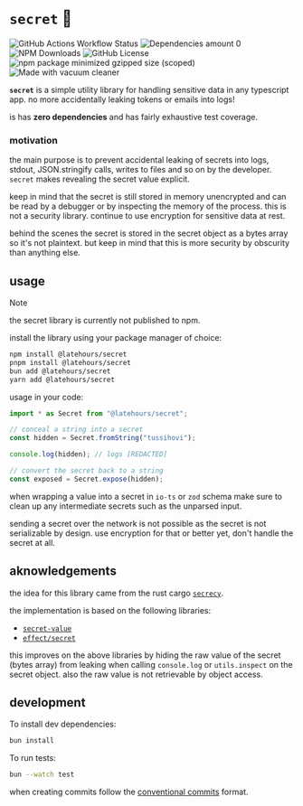 # `secret` 🤫

![GitHub Actions Workflow Status](https://img.shields.io/github/actions/workflow/status/jozan/secret/build.yml?branch=main&style=flat)
![Dependencies amount 0](https://img.shields.io/badge/dependencies%20-%200%20-%200?style=flat)
![NPM Downloads](https://img.shields.io/npm/d18m/%40latehours%2Fsecret?style=flat)
![GitHub License](https://img.shields.io/github/license/jozan/secret?style=flat)
![npm package minimized gzipped size (scoped)](https://img.shields.io/bundlejs/size/%40latehours/secret?style=flat&label=gzip)
![Made with vacuum cleaner](https://img.shields.io/badge/made%20with%20-%20husqvarna%20vacuum%20cleaner%20-%20made%20with%20husqvarna?style=flat&logo=husqvarna)

**`secret`** is a simple utility library for handling sensitive data in any
typescript app. no more accidentally leaking tokens or emails into logs!

is has **zero dependencies** and has fairly exhaustive test coverage.

### motivation

the main purpose is to prevent accidental leaking of secrets into logs,
stdout, JSON.stringify calls, writes to files and so on by the developer.
`secret` makes revealing the secret value explicit.

keep in mind that the secret is still stored in memory unencrypted and can be
read by a debugger or by inspecting the memory of the process. this is not a
security library. continue to use encryption for sensitive data at rest.

behind the scenes the secret is stored in the secret object as a bytes array so
it's not plaintext. but keep in mind that this is more security by obscurity
than anything else.

## usage

> [!NOTE]
> the secret library is currently not published to npm.

install the library using your package manager of choice:

```sh
npm install @latehours/secret
pnpm install @latehours/secret
bun add @latehours/secret
yarn add @latehours/secret
```

usage in your code:

```typescript
import * as Secret from "@latehours/secret";

// conceal a string into a secret
const hidden = Secret.fromString("tussihovi");

console.log(hidden); // logs [REDACTED]

// convert the secret back to a string
const exposed = Secret.expose(hidden);
```

when wrapping a value into a secret in `io-ts` or `zod` schema make sure to
clean up any intermediate secrets such as the unparsed input.

sending a secret over the network is not possible as the secret is not
serializable by design. use encryption for that or better yet, don't handle the
secret at all.

## aknowledgements

the idea for this library came from the rust cargo [`secrecy`](https://docs.rs/secrecy/latest/secrecy/).

the implementation is based on the following libraries:

- [`secret-value`](https://github.com/transcend-io/secret-value)
- [`effect/secret`](https://github.com/Effect-TS/effect/blob/main/packages/effect/src/internal/secret.ts)

this improves on the above libraries by hiding the raw value of the secret
(bytes array) from leaking when calling `console.log` or `utils.inspect` on the
secret object. also the raw value is not retrievable by object access.

## development

To install dev dependencies:

```bash
bun install
```

To run tests:

```bash
bun --watch test
```

when creating commits follow the [conventional commits](https://www.conventionalcommits.org)
format.
